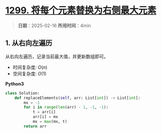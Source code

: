 # [1299. 将每个元素替换为右侧最大元素](https://leetcode.cn/problems/replace-elements-with-greatest-element-on-right-side/description/)

> **日期**：2025-02-16
> **所用时间**：4min

## 1. 从右向左遍历

从右向左遍历，记录当前最大值，并更新数组即可。

- 时间复杂度: $O(n)$
- 空间复杂度: $O(1)$

**Python3**

```python
class Solution:
    def replaceElements(self, arr: List[int]) -> List[int]:
        mx = -1
        for i in range(len(arr) - 1, -1, -1):
            t = arr[i]
            arr[i] = mx
            mx = max(mx, t)
        return arr
```